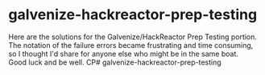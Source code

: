 #  galvenize-hackreactor-prep-testing
Here are the solutions for the Galvenize/HackReactor Prep Testing portion.
&nbsp;
The notation of the failure errors became frustrating and time consuming, so I thought I'd share for anyone else who might be in the same boat.
&nbsp;
Good luck and be well.
CP# galvenize-hackreactor-prep-testing

